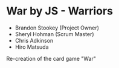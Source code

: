 # War by JS - Warriors

- Brandon Stookey (Project Owner)
- Sheryl Hohman   (Scrum Master)
- Chris Adkinson
- Hiro Matsuda

Re-creation of the card game "War"
